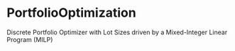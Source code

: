 # PortfolioOptimization
Discrete Portfolio Optimizer with Lot Sizes driven by a Mixed-Integer Linear Program (MILP)
